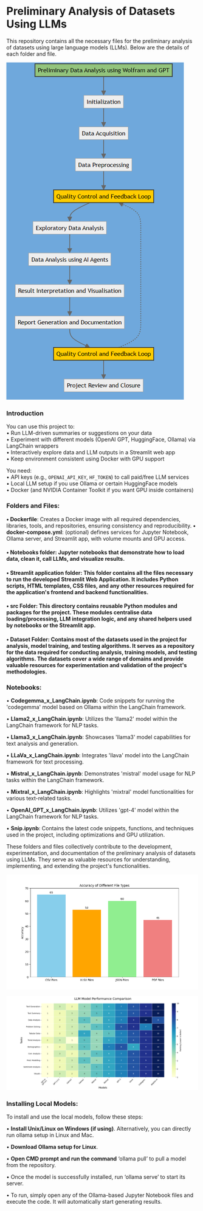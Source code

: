 # Preliminary Analysis of Datasets Using LLMs

This repository contains all the necessary files for the preliminary analysis of datasets using large language models (LLMs). 
Below are the details of each folder and file.

![Flow Chart](https://github.com/Vibhu249/-Preliminary-Analysis-of-Datasets-Using-LLMs/blob/main/FlowChart.png)

### Introduction

You can use this project to:  
• Run LLM-driven summaries or suggestions on your data  
• Experiment with different models (OpenAI GPT, HuggingFace, Ollama) via LangChain wrappers  
• Interactively explore data and LLM outputs in a Streamlit web app  
• Keep environment consistent using Docker with GPU support  

You need:  
• API keys (e.g., `OPENAI_API_KEY`, `HF_TOKEN`) to call paid/free LLM services  
• Local LLM setup if you use Ollama or certain HuggingFace models  
• Docker (and NVIDIA Container Toolkit if you want GPU inside containers)



### Folders and Files:
**• Dockerfile**: Creates a Docker image with all required dependencies, libraries, tools, and repositories, ensuring consistency and reproducibility.
**• docker-compose.yml**: (optional) defines services for Jupyter Notebook, Ollama server, and Streamlit app, with volume mounts and GPU access.
#### • Notebooks folder: Jupyter notebooks that demonstrate how to load data, clean it, call LLMs, and visualize results.
#### • Streamlit application folder: This folder contains all the files necessary to run the developed Streamlit Web Application. It includes Python scripts, HTML templates, CSS files, and any other resources required for the application's frontend and backend functionalities.
#### • src Folder: This directory contains reusable Python modules and packages for the project. These modules centralise data loading/processing, LLM integration logic, and any shared helpers used by notebooks or the Streamlit app.
#### • Dataset Folder: Contains most of the datasets used in the project for analysis, model training, and testing algorithms. It serves as a repository for the data required for conducting analysis, training models, and testing algorithms. The datasets cover a wide range of domains and provide valuable resources for experimentation and validation of the project's methodologies.

### Notebooks:
• **Codegemma_x_LangChain.ipynb**: Code snippets for running the 'codegemma' model based on Ollama within the LangChain framework.

• **Llama2_x_LangChain.ipynb**: Utilizes the 'llama2' model within the LangChain framework for NLP tasks.

• **Llama3_x_LangChain.ipynb**: Showcases 'llama3' model capabilities for text analysis and generation.

• **LLaVa_x_LangChain.ipynb**: Integrates 'llava' model into the LangChain framework for text processing.

• **Mistral_x_LangChain.ipynb**: Demonstrates 'mistral' model usage for NLP tasks within the LangChain framework.

• **Mixtral_x_LangChain.ipynb**: Highlights 'mixtral' model functionalities for various text-related tasks.

• **OpenAI_GPT_x_LangChain.ipynb**: Utilizes 'gpt-4' model within the LangChain framework for NLP tasks.

• **Snip.ipynb**: Contains the latest code snippets, functions, and techniques used in the project, including optimizations and GPU utilization.

These folders and files collectively contribute to the development, experimentation, and documentation of the preliminary analysis of datasets using LLMs. 
They serve as valuable resources for understanding, implementing, and extending the project's functionalities.

![File Formats](https://raw.githubusercontent.com/Vibhu249/-Preliminary-Analysis-of-Datasets-Using-LLMs/main/Fileformats.png)


![Performance Heatmap](https://raw.githubusercontent.com/Vibhu249/-Preliminary-Analysis-of-Datasets-Using-LLMs/main/Performance_heatmap.png)


### Installing Local Models:
To install and use the local models, follow these steps:

• **Install Unix/Linux on Windows (if using)**. Alternatively, you can directly run ollama setup in Linux and Mac.

• **Download Ollama setup for Linux**.

• **Open CMD prompt and run the command** ‘ollama pull’ to pull a model from the repository.

• Once the model is successfully installed, run ‘ollama serve’ to start its server.

• To run, simply open any of the Ollama-based Jupyter Notebook files and execute the code. It will automatically start generating results.

